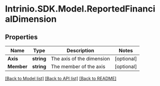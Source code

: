 # Intrinio.SDK.Model.ReportedFinancialDimension
## Properties

Name | Type | Description | Notes
------------ | ------------- | ------------- | -------------
**Axis** | **string** | The axis of the dimension | [optional] 
**Member** | **string** | The member of the axis | [optional] 

[[Back to Model list]](../README.md#documentation-for-models) [[Back to API list]](../README.md#documentation-for-api-endpoints) [[Back to README]](../README.md)

